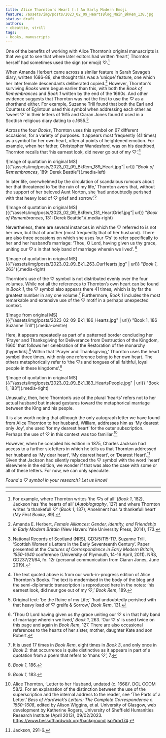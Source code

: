 ```yaml
---
title: Alice Thornton’s Heart [:] An Early Modern Emoji 
feature: /assets/img/posts/2023_02_09_HeartsBlog_Main_BkRem_138.jpg
status: draft
authors:
- cbeattie, strill
tags:
- books, manuscripts
---
```


One of the benefits of working with Alice Thornton’s original manuscripts is that we got to see that where later editors had written ‘heart’, Thornton herself had sometimes used the sign (or emoji) ♡.[^1] 
 
When Amanda Herbert came across a similar feature in Sarah Savage’s diary, written 1686-88, she thought this was a ‘unique’ feature, one which her later female descendants deliberated copied.[^2]  However, Thornton's surviving *Books* were begun earlier than this, with both the *Book of Remembrances* and *Book 1* written by the end of the 1660s. And other evidence suggests that Thornton was not the first to use the ♡ as a shorthand either. For example, Suzanne Trill found that both the Earl and Countess of Eglintoun used this symbol when addressing each other as ‘sweet ♡’ in their letters of 1615 and Ciaran Jones found it used in a Scottish religious diary dating to c.1655.[^3]
 
Across the four *Books*, Thornton uses this symbol on 67 different occasions, for a variety of purposes. It appears most frequently (41 times) as a symbol for her own heart, often at points of heightened emotion. For example, when her father, Christopher Wandesford, was on his deathbed, Thornton recalls that ‘his earnest look, did never go out of my ♡’.[^4]  

![Image of quotation in original MS]({{"/assets/img/posts/2023_02_09_BkRem_189_Heart.jpg"| url}} "*Book of Remembrances*, 189: Derek Beattie")(.media-left)

In later life, overwhelmed by the circulation of scandalous rumours about her that threatened to ‘be the ruin of my life,’ Thornton avers that, without the support of her beloved Aunt Norton, she ‘had undoubtedly perished with that heavy load of ♡ grief and sorrow’.[^5] 

![Image of quotation in original MS]({{"/assets/img/posts/2023_02_09_BkRem_131_HeartGrief.jpg"| url}} "*Book of Remembrances*, 131: Derek Beattie")(.media-right)

Nevertheless, there are several instances in which the ♡ referred to is not her own, but that of another (most frequently that of her husband). There are also three occasions on which she uses ‘our ♡s’ to refer specifically to her and her husband’s marriage: ‘Thou, O Lord, having given us thy grace, uniting our ♡ s in that holy band of marriage wherein we lived’. [^6]

![Image of quotation in original MS]({{"/assets/img/posts/2023_02_09_Bk1_263_OurHearts.jpg" | url}} "*Book 1*, 263")(.media-right)
 
Thornton’s use of the ♡ symbol is not distributed evenly over the four volumes. While not all the references to Thornton’s own heart can be found in *Book 1*, the ♡ symbol also appears there 41 times, which is by far the greatest number in any one volume.[^7]  Furthermore, *Book 1* includes the most remarkable and extensive use of the ♡ motif in a perhaps unexpected context.

![Image from original MS]({{"/assets/img/posts/2023_02_09_Bk1_186_Hearts.jpg" | url}} "Book 1, 186 Suzanne Trill")(.media-centre)

Here, it appears repeatedly as part of a patterned border concluding her ‘Prayer and Thanksgiving for Deliverance from Destruction of the Kingdom, 1660’ that follows her celebration of the Restoration of the monarchy [hyperlink].[^8] Within that ‘Prayer and Thanksgiving,’ Thornton uses the heart symbol three times, with only one reference being to her own heart. The others metaphorically refer to  ‘the ♡s and tongues of all faithful, loyal people in these kingdoms’.[^9] 

![Image of quotation in original MS]({{"/assets/img/posts/2023_02_09_Bk1_183_HeartsPeople.jpg" | url}} "Book 1, 183")(.media-right)

Unusually, then, here Thornton’s use of the plural ‘hearts’ refers not to her actual husband but instead gestures toward the metaphorical marriage between the King and his people. 

It is also worth noting that although the only autograph letter we have found from Alice Thornton to her husband, William, addresses him as ‘My dearest only Joy’, she used ‘for my dearest heart’ for the outer subscription. Perhaps the use of ♡ in this context was too familiar.[^10] 

However, when he compiled his edition in 1875, Charles Jackson had access to a further six letters in which he tells us that Thornton addressed her husband as ‘My dear heart’, ‘My dearest heart’, or ‘Dearest Heart’.[^11] Given that Jackson had silently replaced the ♡ symbol with the word ‘heart’ elsewhere in the edition, we wonder if that was also the case with some or all of these letters. For now, we can only speculate.

*Found a ♡ symbol in your research? Let us know!*


--------------

[^1]: For example, where Thornton writes ‘the ♡s of all’ (*Book 1*, 182), Jackson has ‘the hearts of all’ (*Autobiography*, 127) and where Thornton writes ‘a thankefull ♡’ (*Book 1*, 137), Anselment has ‘a thankefull heart’ (*My First Booke*, 89).

[^2]: Amanda E. Herbert, *Female Alliances: Gender, Identity, and Friendship in Early Modern Britain* (New Haven: Yale University Press, 2014), 173. 

[^3]: National Records of Scotland (NRS), GD3/5/115-117. Suzanne Trill, ‘Scottish Women's Letters in the Early Seventeenth Century’. Paper presented at the *Cultures of Correspondence in Early Modern Britain, 1550-1640* conference (University of Plymouth, 14-16 April, 2011). NRS, GD237/21/64, fo. 12r (personal communication from Ciaran Jones, June 2019). 

[^4]: The text quoted above is from our work-in-progress edition of Alice Thornton's Books. The text is modernised in the body of the blog and the semi-diplomatic transcription is reproduced here in the notes: ‘his earnest look, did neur goe out of my ♡,’ *Book Rem*, 189.

[^5]: Original text: ‘be the Ruine of my Life;’ ‘had undoubtedly perished with that heavy load of ♡ greife & Sorrow,’ *Book Rem*, 131.

[^6]: ‘Thou O Lord having given us thy grace uniting our ♡ s in that holy band of marriage wherein we lived,’ *Book 1*, 263. ‘Our ♡ s’ is used twice on this page and again in *Book Rem*, 127. There are also occasional references to the hearts of her sister, mother, daughter Kate and son Robert.

[^7]: It is used 17 times in *Book Rem*, eight times in *Book 3*, and only once in *Book 2*: that occurrence is quite distinctive as it appears in part of a quotation from a poem that refers to ‘mans ♡’, 7.

[^8]: *Book 1*, 186.

[^9]: *Book 1*, 183. 

[^10]: Alice Thornton, ‘Letter to her Husband, undated (c. 1668)’. DCL CCOM 58/2. For an explanation of the distinction between the use of the superscription and the internal address to the reader, see ‘The Parts of a Letter.’ *Bess of Hardwick’s Letters: The Complete Correspondence c. 1550-1608*, edited by Alison Wiggins, et al. University of Glasgow, web development by Katherine Rogers, University of Sheffield Humanities Research Institute (April 2013), 09/02/2023. https://www.bessofhardwick.org/background.jsp?id=174.

[^11]: Jackson, 291-6.

